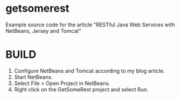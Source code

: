 getsomerest
===========

Example source code for the article "RESTful Java Web Services with NetBeans, Jersey and Tomcat"

BUILD
=====

1. Configure NetBeans and Tomcat according to my blog article.
2. Start NetBeans.
3. Select File > Open Project in NetBeans.
4. Right click on the GetSomeRest project and select Run.
